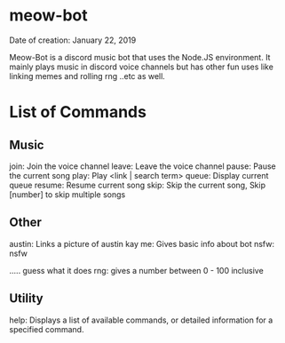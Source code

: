 # meow-bot

Date of creation: January 22, 2019 

Meow-Bot is a discord music bot that uses the Node.JS environment. It mainly plays music in discord voice channels 
but has other fun uses like linking memes and rolling rng ..etc as well. 

# List of Commands 

## Music
join: Join the voice channel
leave: Leave the voice channel
pause: Pause the current song
play: Play <link | search term>
queue: Display current queue
resume: Resume current song
skip: Skip the current song, Skip [number] to skip multiple songs

## Other
austin: Links a picture of austin kay
me: Gives basic info about bot
nsfw: nsfw <search term> ..... guess what it does
rng: gives a number between 0 - 100 inclusive

## Utility
help: Displays a list of available commands, or detailed information for a specified command.
